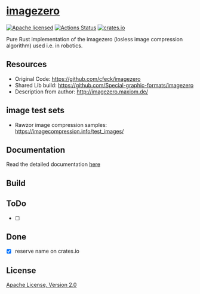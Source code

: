 # [imagezero](https://crates.io/crates/imagezero)

[![Apache licensed](https://img.shields.io/badge/license-Apache-blue.svg)](http://www.apache.org/licenses/LICENSE-2.0)
[![Actions Status](https://github.com/uwearzt/grideye/workflows/push_pullreq/badge.svg)](https://github.com/uwearzt/grideye/actions)
[![crates.io](https://meritbadge.herokuapp.com/grideye)](https://crates.io/crates/grideye)

Pure Rust implementation of the imagezero (losless image compression algorithm) used i.e. in robotics.

## Resources

- Original Code: <https://github.com/cfeck/imagezero>
- Shared Lib build: <https://github.com/Special-graphic-formats/imagezero>
- Description from author: <http://imagezero.maxiom.de/>

## image test sets

- Rawzor image compression samples: <https://imagecompression.info/test_images/>

## Documentation

 Read the detailed documentation [here](https://docs.rs/imagezero/)

## Build

## ToDo

- [ ]

## Done

- [x] reserve name on crates.io

## License

[Apache License, Version 2.0](http://www.apache.org/licenses/LICENSE-2.0)
